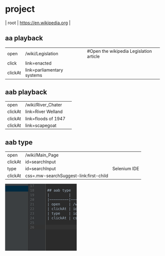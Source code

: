 # project
| root | https://en.wikipedia.org |
## aa playback
|         |                            |     |                                         |
|---------|----------------------------|-----|-----------------------------------------|
| open    | /wiki/Legislation          |     | #Open the wikipedia Legislation article |
| click   | link=enacted               |     |                                         |
| clickAt | link=parliamentary systems |     |                                         |

## aab playback
|         |                     |     |
|---------|---------------------|-----|
| open    | /wiki/River_Chater  |     |
| clickAt | link=River Welland  |     |
| clickAt | link=floods of 1947 |     |
| clickAt | link=scapegoat      |     |

## aab type
|         |                                        |              |
|---------|----------------------------------------|--------------|
| open    | /wiki/Main_Page                        |              |
| clickAt | id=searchInput                         |              |
| type    | id=searchInput                         | Selenium IDE |
| clickAt | css=.mw-searchSuggest-link:first-child |              |

![](./test_example.png)